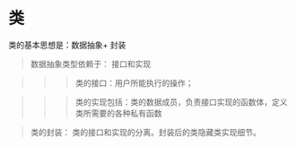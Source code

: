 # 类

类的基本思想是：数据抽象+ 封装

> 数据抽象类型依赖于： 接口和实现


>>> 类的接口：用户所能执行的操作；

>>> 类的实现包括：类的数据成员，负责接口实现的函数体，定义类所需要的各种私有函数


> 类的封装： 类的接口和实现的分离。封装后的类隐藏类实现细节。
